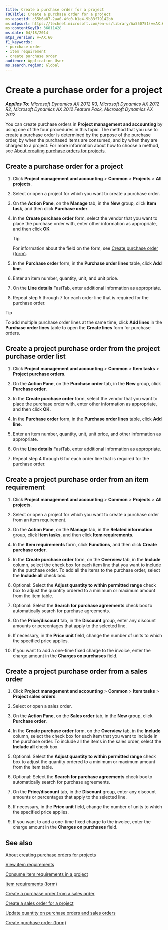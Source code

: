 ```yaml
---
title: Create a purchase order for a project
TOCTitle: Create a purchase order for a project
ms:assetid: c55b6a87-2aa0-4fc0-b1e4-9b83f79142bb
ms:mtpsurl: https://technet.microsoft.com/en-us/library/Aa550751(v=AX.60)
ms:contentKeyID: 36811428
ms.date: 04/18/2014
mtps_version: v=AX.60
f1_keywords:
- purchase order
- item requirement
- create purchase order
audience: Application User
ms.search.region: Global
---
```


# Create a purchase order for a project 


_**Applies To:** Microsoft Dynamics AX 2012 R3, Microsoft Dynamics AX 2012 R2, Microsoft Dynamics AX 2012 Feature Pack, Microsoft Dynamics AX 2012_

You can create purchase orders in **Project management and accounting** by using one of the four procedures in this topic. The method that you use to create a purchase order is determined by the purpose of the purchase order, by when the purchased items are consumed, and by when they are charged to a project. For more information about how to choose a method, see [About creating purchase orders for projects](about-creating-purchase-orders-for-projects.md).

## Create a purchase order for a project

1.  Click **Project management and accounting** \> **Common** \> **Projects** \> **All projects**.

2.  Select or open a project for which you want to create a purchase order.

3.  On the **Action Pane**, on the **Manage** tab, in the **New** group, click **Item task**, and then click **Purchase order**.

4.  In the **Create purchase order** form, select the vendor that you want to place the purchase order with, enter other information as appropriate, and then click **OK**
    

    > [!TIP]
    > <P>For information about the field on the form, see <A href="https://technet.microsoft.com/en-us/library/aa570189(v=ax.60)">Create purchase order (form)</A>.</P>



5.  In the **Purchase order** form, in the **Purchase order lines** table, click **Add line**.

6.  Enter an item number, quantity, unit, and unit price.

7.  On the **Line details** FastTab, enter additional information as appropriate.

8.  Repeat step 5 through 7 for each order line that is required for the purchase order.


> [!TIP]
> <P>To add multiple purchase order lines at the same time, click <STRONG>Add lines</STRONG> in the <STRONG>Purchase order lines</STRONG> table to open the <STRONG>Create lines</STRONG> form for purchase orders.</P>



## Create a project purchase order from the project purchase order list

1.  Click **Project management and accounting** \> **Common** \> **Item tasks** \> **Project purchase orders**.

2.  On the **Action Pane**, on the **Purchase order** tab, in the **New** group, click **Purchase order**.

3.  In the **Create purchase order** form, select the vendor that you want to place the purchase order with, enter other information as appropriate, and then click **OK**.

4.  In the **Purchase order** form, in the **Purchase order lines** table, click **Add line**.

5.  Enter an item number, quantity, unit, unit price, and other information as appropriate.

6.  On the **Line details** FastTab, enter additional information as appropriate.

7.  Repeat step 4 through 6 for each order line that is required for the purchase order.

## Create a project purchase order from an item requirement

1.  Click **Project management and accounting** \> **Common** \> **Projects** \> **All projects**.

2.  Select or open a project for which you want to create a purchase order from an item requirement.

3.  On the **Action Pane**, on the **Manage** tab, in the **Related information** group, click **Item tasks**, and then click **Item requirements**.

4.  In the **Item requirements** form, click **Functions**, and then click **Create purchase order**.

5.  In the **Create purchase order** form, on the **Overview** tab, in the **Include** column, select the check box for each item line that you want to include in the purchase order. To add all the items to the purchase order, select the **Include all** check box.

6.  Optional: Select the **Adjust quantity to within permitted range** check box to adjust the quantity ordered to a minimum or maximum amount from the item table.

7.  Optional: Select the **Search for purchase agreements** check box to automatically search for purchase agreements.

8.  On the **Price/discount** tab, in the **Discount** group, enter any discount amounts or percentages that apply to the selected line.

9.  If necessary, in the **Price unit** field, change the number of units to which the specified price applies.

10. If you want to add a one-time fixed charge to the invoice, enter the charge amount in the **Charges on purchases** field.

## Create a project purchase order from a sales order

1.  Click **Project management and accounting** \> **Common** \> **Item tasks** \> **Project sales orders**.

2.  Select or open a sales order.

3.  On the **Action Pane**, on the **Sales order** tab, in the **New** group, click **Purchase order**.

4.  In the **Create purchase order** form, on the **Overview** tab, in the **Include** column, select the check box for each item that you want to include in the purchase order. To include all the items in the sales order, select the **Include all** check box.

5.  Optional: Select the **Adjust quantity to within permitted range** check box to adjust the quantity ordered to a minimum or maximum amount from the item table.

6.  Optional: Select the **Search for purchase agreements** check box to automatically search for purchase agreements.

7.  On the **Price/discount** tab, in the **Discount** group, enter any discount amounts or percentages that apply to the selected line.

8.  If necessary, in the **Price unit** field, change the number of units to which the specified price applies.

9.  If you want to add a one-time fixed charge to the invoice, enter the charge amount in the **Charges on purchases** field.

## See also

[About creating purchase orders for projects](about-creating-purchase-orders-for-projects.md)

[View item requirements](view-item-requirements.md)

[Consume item requirements in a project](consume-item-requirements-in-a-project.md)

[Item requirements (form)](https://technet.microsoft.com/en-us/library/aa552021\(v=ax.60\))

[Create a purchase order from a sales order](create-a-purchase-order-from-a-sales-order.md)

[Create a sales order for a project](create-a-sales-order-for-a-project.md)

[Update quantity on purchase orders and sales orders](update-quantity-on-purchase-orders-and-sales-orders.md)

[Create purchase order (form)](https://technet.microsoft.com/en-us/library/aa570189\(v=ax.60\))

  


